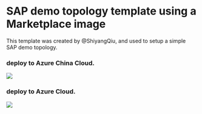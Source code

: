 # SAP demo topology template using a Marketplace image


This template was created by @ShiyangQiu, and used to setup a simple SAP demo topology. 

### deploy to Azure China Cloud.
<a href="https://portal.azure.cn/#create/Microsoft.Template/uri/https%3a%2f%2fraw.githubusercontent.com%2fmosserlee%2fazure-quickstart-templates%2fmaster%2fsap-demo-marketplace-image%2fazuredeploy.json" target="_blank" title="Deploy to Azure.cn">
    <img src="http://azuredeploy.net/deploybutton.png"/>
</a>

### deploy to Azure Cloud.
<a href="https://portal.azure.com/#create/Microsoft.Template/uri/https%3a%2f%2fraw.githubusercontent.com%2fmosserlee%2fazure-quickstart-templates%2fmaster%2fsap-demo-marketplace-image%2fazuredeploy.json" target="_blank" title="Deploy to Azure.com">
    <img src="http://azuredeploy.net/deploybutton.png"/>
</a>
				